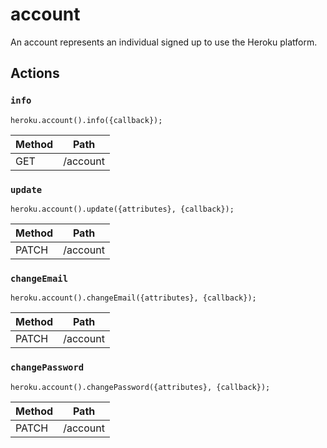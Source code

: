 # account

An account represents an individual signed up to use the Heroku platform.

## Actions

### `info`

`heroku.account().info({callback});`

Method | Path
--- | ---
GET | /account

### `update`

`heroku.account().update({attributes}, {callback});`

Method | Path
--- | ---
PATCH | /account

### `changeEmail`

`heroku.account().changeEmail({attributes}, {callback});`

Method | Path
--- | ---
PATCH | /account

### `changePassword`

`heroku.account().changePassword({attributes}, {callback});`

Method | Path
--- | ---
PATCH | /account

